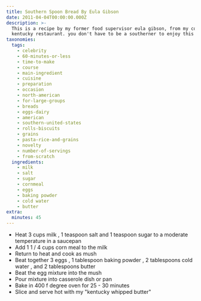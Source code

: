 ```yaml
---
title: Southern Spoon Bread By Eula Gibson
date: 2011-04-04T00:00:00.000Z
description: >-
  This is a recipe by my former food supervisor eula gibson, from my corbin,
  kentucky restaurant. you don't have to be a southerner to enjoy this dish!
taxonomies:
  tags:
    - celebrity
    - 60-minutes-or-less
    - time-to-make
    - course
    - main-ingredient
    - cuisine
    - preparation
    - occasion
    - north-american
    - for-large-groups
    - breads
    - eggs-dairy
    - american
    - southern-united-states
    - rolls-biscuits
    - grains
    - pasta-rice-and-grains
    - novelty
    - number-of-servings
    - from-scratch
  ingredients:
    - milk
    - salt
    - sugar
    - cornmeal
    - eggs
    - baking powder
    - cold water
    - butter
extra:
  minutes: 45
---
```

 - Heat 3 cups milk , 1 teaspoon salt and 1 teaspoon sugar to a moderate temperature in a saucepan
 - Add 1 1 / 4 cups corn meal to the milk
 - Return to heat and cook as mush
 - Beat together 3 eggs , 1 tablespoon baking powder , 2 tablespoons cold water , and 2 tablespoons butter
 - Beat the egg mixture into the mush
 - Pour mixture into casserole dish or pan
 - Bake in 400 f degree oven for 25 - 30 minutes
 - Slice and serve hot with my "kentucky whipped butter"
